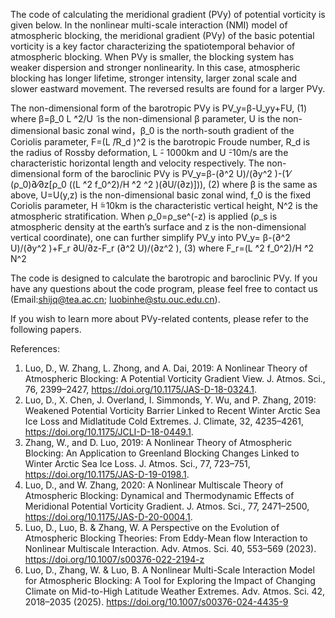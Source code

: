 The code of calculating the meridional gradient (PVy) of potential vorticity is given below.
   In the nonlinear multi-scale interaction (NMI) model of atmospheric blocking, the meridional gradient (PVy) of the basic potential vorticity is a key factor characterizing the spatiotemporal behavior of atmospheric blocking. When PVy is smaller, the blocking system has weaker dispersion and stronger nonlinearity. In this case, atmospheric blocking has longer lifetime, stronger intensity, larger zonal scale and slower eastward movement. The reversed results are found for a larger PVy.

The non-dimensional form of the barotropic PVy is 
PV_y=β-U_yy+FU,                     (1)
where β=β_0 L ̃^2/U ̃  is the non-dimensional β parameter, U is the non-dimensional basic zonal wind，β_0 is the north-south gradient of the Coriolis parameter, F=(L ̃/R_d )^2 is the barotropic Froude number, R_d is the radius of Rossby deformation, L ̃- 1000km and U ̃-10m/s are the characteristic horizontal length and velocity respectively.
The non-dimensional form of the baroclinic PVy is 
PV_y=β-(∂^2 U)/(∂y^2 )-(1⁄(ρ_0)∂⁄∂z[ρ_0 ((L ̃^2 f_0^2)/H ̃^2 ^2 )(∂U/(∂z)])),        (2)
where β is the same as above, U=U(y,z) is the non-dimensional basic zonal wind, f_0 is the fixed Coriolis parameter, H ̃=10km is the characteristic vertical height, N^2 is the atmospheric stratification. When ρ_0=ρ_se^(-z) is applied (ρ_s is atmospheric density at the earth’s surface and z is the non-dimensional vertical coordinate), one can further simplify PV_y into
PV_y= β-(∂^2 U)/(∂y^2 )+F_r ∂U/∂z-F_r (∂^2 U)/(∂z^2 ),                    (3)
where F_r=(L ̃^2 f_0^2)/H ̃^2 N^2 

The code is designed to calculate the barotropic and baroclinic PVy. If you have any questions about the code program, please feel free to contact us (Email:shijq@tea.ac.cn; luobinhe@stu.ouc.edu.cn).

If you wish to learn more about PVy-related contents, please refer to the following papers.

References:
1. Luo, D., W. Zhang, L. Zhong, and A. Dai, 2019: A Nonlinear Theory of Atmospheric Blocking: A Potential Vorticity Gradient View. J. Atmos. Sci., 76, 2399–2427, https://doi.org/10.1175/JAS-D-18-0324.1.
2. Luo, D., X. Chen, J. Overland, I. Simmonds, Y. Wu, and P. Zhang, 2019: Weakened Potential Vorticity Barrier Linked to Recent Winter Arctic Sea Ice Loss and Midlatitude Cold Extremes. J. Climate, 32, 4235–4261, https://doi.org/10.1175/JCLI-D-18-0449.1.
3. Zhang, W., and D. Luo, 2019: A Nonlinear Theory of Atmospheric Blocking: An Application to Greenland Blocking Changes Linked to Winter Arctic Sea Ice Loss. J. Atmos. Sci., 77, 723–751, https://doi.org/10.1175/JAS-D-19-0198.1.
4. Luo, D., and W. Zhang, 2020: A Nonlinear Multiscale Theory of Atmospheric Blocking: Dynamical and Thermodynamic Effects of Meridional Potential Vorticity Gradient. J. Atmos. Sci., 77, 2471–2500, https://doi.org/10.1175/JAS-D-20-0004.1.
5. Luo, D., Luo, B. & Zhang, W. A Perspective on the Evolution of Atmospheric Blocking Theories: From Eddy-Mean flow Interaction to Nonlinear Multiscale Interaction. Adv. Atmos. Sci. 40, 553–569 (2023). https://doi.org/10.1007/s00376-022-2194-z
6. Luo, D., Zhang, W. & Luo, B. A Nonlinear Multi-Scale Interaction Model for Atmospheric Blocking: A Tool for Exploring the Impact of Changing Climate on Mid-to-High Latitude Weather Extremes. Adv. Atmos. Sci. 42, 2018–2035 (2025). https://doi.org/10.1007/s00376-024-4435-9
